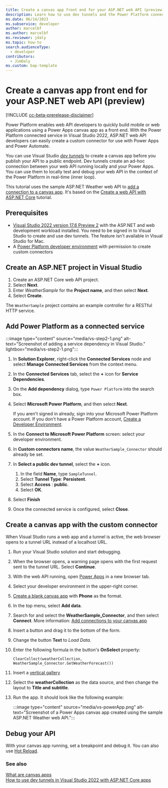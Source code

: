 ```yaml
---
title: Create a canvas app front end for your ASP.NET web API (preview)
description: Learn how to use dev tunnels and the Power Platform connected service integration with Visual Studio to create a canvas app for your ASP.NET web API.
ms.date: 06/14/2023
ms.subservice: developer
author: marcelbf
ms.author: marcelbf
ms.reviewer: jdaly
ms.topic: how-to
search.audienceType: 
  - developer
contributors:
  - JimDaly
ms.custom: bap-template
---
```


# Create a canvas app front end for your ASP.NET web API (preview)

[!INCLUDE [cc-beta-prerelease-disclaimer](../includes/cc-beta-prerelease-disclaimer.md)]

Power Platform enables web API developers to quickly build mobile or web applications using a Power Apps canvas app as a front end. With the Power Platform connected service in Visual Studio 2022, ASP.NET web API developers can easily create a custom connector for use with Power Apps and Power Automate.

You can use Visual Studio [*dev tunnels*](/aspnet/core/test/dev-tunnels#create-a-tunnel) to create a canvas app before you publish your API to a public endpoint. Dev tunnels create an ad-hoc connection between your web API running locally and your Power Apps. You can use them to locally test and debug your web API in the context of the Power Platform in real-time (inner loop).

This tutorial uses the sample ASP.NET Weather web API to [add a connection to a canvas app](/power-apps/maker/canvas-apps/add-data-connection). It's based on the [Create a web API with ASP.NET Core](/aspnet/core/tutorials/first-web-api?tabs=visual-studio) tutorial.

## Prerequisites

- [Visual Studio 2022 version 17.6 Preview 2](/visualstudio/releases/2022/release-notes-preview) with the ASP.NET and web development workload installed. You need to be signed in to Visual Studio to create and use dev tunnels. The feature isn't available in Visual Studio for Mac.
- A [Power Platform developer environment](create-developer-environment.md) with permission to create custom connectors

## Create an ASP.NET project in Visual Studio

1. Create an ASP.NET Core web API project.
1. Select **Next**.
1. Enter *WeatherSample* for the **Project name**, and then select **Next**.
1. Select **Create**.

The `WeatherSample` project contains an example controller for a RESTful HTTP service.

## Add Power Platform as a connected service

:::image type="content" source="media/vs-step2-1.png" alt-text="Screenshot of adding a service dependency in Visual Studio." lightbox="media/vs-step2-1.png":::

1. In **Solution Explorer**, right-click the **Connected Services** node and select **Manage Connected Services** from the context menu.
1. In the **Connected Services** tab, select the **+** icon for **Service Dependencies**.
1. On the **Add dependency** dialog, type `Power Platform` into the search box.
1. Select **Microsoft Power Platform**, and then select **Next**.

   If you aren't signed in already, sign into your Microsoft Power Platform account. If you don't have a Power Platform account, [Create a Developer Environment](create-developer-environment.md).

1. In the **Connect to Microsoft Power Platform** screen: select your developer environment.
1. In **Custom connectors name**, the value `WeatherSample_Connector` should already be set.
1. In **Select a public dev tunnel**, select the **+** icon.

   1. In the field **Name**, type `SampleTunnel`.
   1. Select **Tunnel Type**: **Persistent**.
   1. Select **Access** : **public**.
   1. Select **OK**.

1. Select **Finish**
1. Once the connected service is configured, select **Close**.

## Create a canvas app with the custom connector

When Visual Studio runs a web app and a tunnel is active, the web browser opens to a tunnel URL instead of a localhost URL.

1. Run your Visual Studio solution and start debugging.
1. When the browser opens, a warning page opens with the first request sent to the tunnel URL. Select **Continue**.
1. With the web API running, open [Power Apps](https://make.powerapps.com) in a new browser tab.
1. Select your developer environment in the upper-right corner.
1. [Create a blank canvas app](/power-apps/maker/canvas-apps/create-blank-app) with **Phone** as the format.
1. In the top menu, select **Add data**.
1. Search for and select the **WeatherSample_Connector**, and then select **Connect**. More information: [Add connections to your canvas app](/power-apps/maker/canvas-apps/add-data-connection)
1. Insert a button and drag it to the bottom of the form.
1. Change the button **Text** to *Load Data*.
1. Enter the following formula in the button's **OnSelect** property:

   ```powerapps-dot
   ClearCollect(weatherCollection, WeatherSample_Connector.GetWeatherForecast())
   ```

1. Insert a [vertical gallery](/power-apps/maker/canvas-apps/add-gallery)
1. Select the **weatherCollection** as the data source, and then change the layout to **Title and subtitle**.
1. Run the app. It should look like the following example:

    :::image type="content" source="media/vs-powerApp.png" alt-text="Screenshot of a Power Apps canvas app created using the sample ASP.NET Weather web API.":::

## Debug your API

With your canvas app running, set a breakpoint and debug it. You can also use [Hot Reload](/visualstudio/debugger/hot-reload).

### See also

[What are canvas apps](/power-apps/maker/canvas-apps/getting-started)  
[How to use dev tunnels in Visual Studio 2022 with ASP.NET Core apps](/aspnet/core/test/dev-tunnels)
